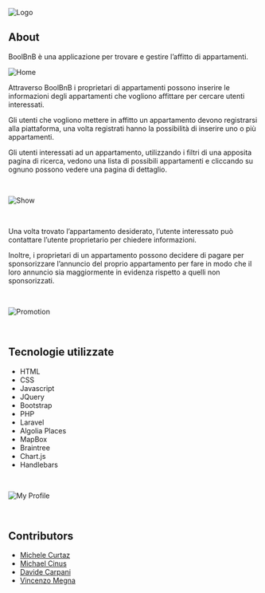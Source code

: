 ![Logo](https://res.cloudinary.com/mcstorage/image/upload/v1604482237/Preview%20GitHub%20Repositories/stemino_feqwed.png)

## About

BoolBnB è una applicazione per trovare e gestire l’affitto di appartamenti.

![Home](https://res.cloudinary.com/mcstorage/image/upload/v1604590387/Preview%20GitHub%20Repositories/boolbnb-home-top_gwwqxx.png)
&nbsp;


Attraverso BoolBnB i proprietari di appartamenti possono inserire le informazioni degli
appartamenti che vogliono affittare per cercare utenti interessati.

Gli utenti che vogliono mettere in affitto un appartamento devono registrarsi alla piattaforma,
una volta registrati hanno la possibilità di inserire uno o più appartamenti.



Gli utenti interessati ad un appartamento, utilizzando i filtri di una apposita pagina di ricerca,
vedono una lista di possibili appartamenti e cliccando su ognuno possono vedere una pagina
di dettaglio.

&nbsp;



![Show](https://res.cloudinary.com/mcstorage/image/upload/v1604590903/Preview%20GitHub%20Repositories/boolbnb-show-complete_hh1hi5.png)


&nbsp;

Una volta trovato l’appartamento desiderato, l’utente interessato può contattare l’utente
proprietario per chiedere informazioni.


Inoltre, i proprietari di un appartamento possono decidere di pagare per sponsorizzare
l’annuncio del proprio appartamento per fare in modo che il loro annuncio sia maggiormente
in evidenza rispetto a quelli non sponsorizzati.

&nbsp;


![Promotion](https://res.cloudinary.com/mcstorage/image/upload/v1604590328/Preview%20GitHub%20Repositories/boolbnb-promotion-lg_frotrq.png)

&nbsp;


## Tecnologie utilizzate

- HTML
- CSS
- Javascript
- JQuery
- Bootstrap
- PHP
- Laravel
- Algolia Places
- MapBox
- Braintree
- Chart.js
- Handlebars
&nbsp;

&nbsp;

![My Profile](https://res.cloudinary.com/mcstorage/image/upload/v1604590353/Preview%20GitHub%20Repositories/bollbnb-profile-menuopen_wz3wtg.png)

&nbsp;



## Contributors

- [Michele Curtaz](https://github.com/mcurtaz)
- [Michael Cinus](https://github.com/michaelcinus)
- [Davide Carpani](https://github.com/Amosgito)
- [Vincenzo Megna](https://github.com/paciGit)